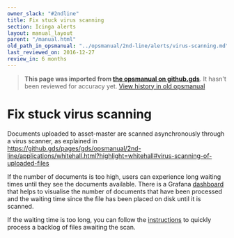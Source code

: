 ```yaml
---
owner_slack: "#2ndline"
title: Fix stuck virus scanning
section: Icinga alerts
layout: manual_layout
parent: "/manual.html"
old_path_in_opsmanual: "../opsmanual/2nd-line/alerts/virus-scanning.md"
last_reviewed_on: 2016-12-27
review_in: 6 months
---
```




> **This page was imported from [the opsmanual on github.gds](https://github.gds/gds/opsmanual)**.
It hasn't been reviewed for accuracy yet.
[View history in old opsmanual](https://github.gds/gds/opsmanual/tree/master/2nd-line/alerts/virus-scanning.md)


# Fix stuck virus scanning

Documents uploaded to asset-master are scanned asynchronously through
a virus scanner, as explained in <https://github.gds/pages/gds/opsmanual/2nd-line/applications/whitehall.html?highlight=whitehall#virus-scanning-of-uploaded-files>

If the number of documents is too high, users can experience long waiting times
until they see the documents available. There is a Grafana [dashboard](https://grafana.publishing.service.gov.uk/dashboard/file/asset_master_virus_scan_speed.json) that helps to
visualise the number of documents that have been processed and the waiting time since the file
has been placed on disk until it is scanned.

If the waiting time is too long, you can follow the [instructions](https://github.gds/pages/gds/opsmanual/2nd-line/applications/whitehall.html?highlight=whitehall#quickly-processing-a-backlog-of-files-awaiting-av-scan) to quickly process a backlog of files
awaiting the scan.
